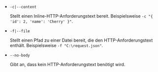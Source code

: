 * `-c|--content`

  Stellt einen Inline-HTTP-Anforderungstext bereit. Beispielsweise `-c "{ 'id': 2, 'name': 'Cherry' }"`.

* `-f|--file`

  Stellt einen Pfad zu einer Datei bereit, die den HTTP-Anforderungstext enthält. Beispielsweise `-f "C:\request.json"`.

* `--no-body`

  Gibt an, dass kein HTTP-Anforderungstext benötigt wird.
